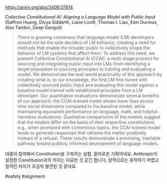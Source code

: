 https://arxiv.org/abs/2406.07814

*Collective Constitutional AI: Aligning a Language Model with Public Input* (Saffron Huang, Divya Siddarth, Liane Lovitt, Thomas I. Liao, Esin Durmus, Alex Tamkin, Deep Ganguli)

> There is growing consensus that language model (LM) developers should not be the sole deciders of LM behavior, creating a need for methods that enable the broader public to collectively shape the behavior of LM systems that affect them. To address this need, we present Collective Constitutional AI (CCAI): a multi-stage process for sourcing and integrating public input into LMs-from identifying a target population to sourcing principles to training and evaluating a model. We demonstrate the real-world practicality of this approach by creating what is, to our knowledge, the first LM fine-tuned with collectively sourced public input and evaluating this model against a baseline model trained with established principles from a LM developer. Our quantitative evaluations demonstrate several benefits of our approach: the CCAI-trained model shows lower bias across nine social dimensions compared to the baseline model, while maintaining equivalent performance on language, math, and helpful-harmless evaluations. Qualitative comparisons of the models suggest that the models differ on the basis of their respective constitutions, e.g., when prompted with contentious topics, the CCAI-trained model tends to generate responses that reframe the matter positively instead of a refusal. These results demonstrate a promising, tractable pathway toward publicly informed development of language models.

대중이 참여해서 Constitution을 구축하는 실험. 흥미로운 기획이네요. Anthropic이 설정한 Constitution과의 차이는 미묘한 것 같긴 합니다. 양적으로는 포착하기 어렵고 질적인 차이가 조금씩 발견된 것 같네요.

#safety #alignment 